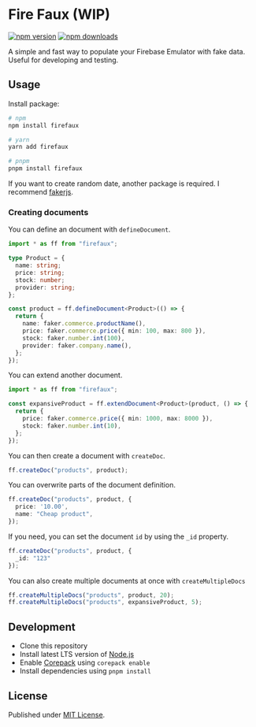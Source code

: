 # Fire Faux (WIP)

[![npm version][npm-version-src]][npm-version-href]
[![npm downloads][npm-downloads-src]][npm-downloads-href]

A simple and fast way to populate your Firebase Emulator with fake data.
Useful for developing and testing.

## Usage

Install package:

```sh
# npm
npm install firefaux

# yarn
yarn add firefaux

# pnpm
pnpm install firefaux
```

If you want to create random date, another package is required.
I recommend [fakerjs](https://fakerjs.dev/).

### Creating documents

You can define an document with `defineDocument`.

```ts
import * as ff from "firefaux";

type Product = {
  name: string;
  price: string;
  stock: number;
  provider: string;
};

const product = ff.defineDocument<Product>(() => {
  return {
    name: faker.commerce.productName(),
    price: faker.commerce.price({ min: 100, max: 800 }),
    stock: faker.number.int(100),
    provider: faker.company.name(),
  };
});
```

You can extend another document.

```ts
import * as ff from "firefaux";

const expansiveProduct = ff.extendDocument<Product>(product, () => {
  return {
    price: faker.commerce.price({ min: 1000, max: 8000 }),
    stock: faker.number.int(10),
  };
});
```

You can then create a document with `createDoc`.

```ts
ff.createDoc("products", product);
```

You can overwrite parts of the document definition.

```ts
ff.createDoc("products", product, {
  price: '10.00',
  name: "Cheap product",
});
```

If you need, you can set the document `id` by using the `_id` property.

```ts
ff.createDoc("products", product, {
  _id: "123"
});
```

You can also create multiple documents at once with `createMultipleDocs`

```ts
ff.createMultipleDocs("products", product, 20);
ff.createMultipleDocs("products", expansiveProduct, 5);
```


## Development

- Clone this repository
- Install latest LTS version of [Node.js](https://nodejs.org/en/)
- Enable [Corepack](https://github.com/nodejs/corepack) using `corepack enable`
- Install dependencies using `pnpm install`

## License

Published under [MIT License](./LICENSE).

[npm-version-src]: https://img.shields.io/npm/v/firefaux?style=flat&colorA=241F31&colorB=FAA114
[npm-version-href]: https://npmjs.com/package/firefaux
[npm-downloads-src]: https://img.shields.io/npm/dm/firefaux?style=flat&colorA=241F31&colorB=FAA114
[npm-downloads-href]: https://npmjs.com/package/firefaux
